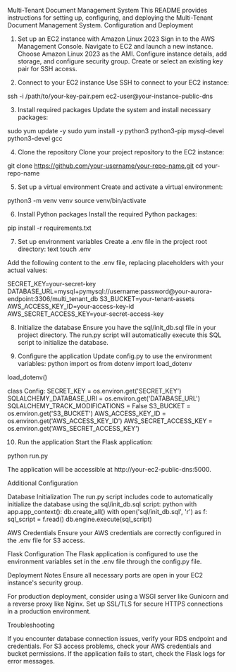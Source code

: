 Multi-Tenant Document Management System
This README provides instructions for setting up, configuring, and deploying the Multi-Tenant Document Management System.
Configuration and Deployment

1. Set up an EC2 instance with Amazon Linux 2023
Sign in to the AWS Management Console.
Navigate to EC2 and launch a new instance.
Choose Amazon Linux 2023 as the AMI.
Configure instance details, add storage, and configure security group.
Create or select an existing key pair for SSH access.

2. Connect to your EC2 instance
Use SSH to connect to your EC2 instance:

ssh -i /path/to/your-key-pair.pem ec2-user@your-instance-public-dns

3. Install required packages
Update the system and install necessary packages:

sudo yum update -y
sudo yum install -y python3 python3-pip mysql-devel python3-devel gcc

4. Clone the repository
Clone your project repository to the EC2 instance:

git clone https://github.com/your-username/your-repo-name.git
cd your-repo-name

5. Set up a virtual environment
Create and activate a virtual environment:

python3 -m venv venv
source venv/bin/activate

6. Install Python packages
Install the required Python packages:

pip install -r requirements.txt

7. Set up environment variables
Create a .env file in the project root directory:
text
touch .env

Add the following content to the .env file, replacing placeholders with your actual values:

SECRET_KEY=your-secret-key
DATABASE_URL=mysql+pymysql://username:password@your-aurora-endpoint:3306/multi_tenant_db
S3_BUCKET=your-tenant-assets
AWS_ACCESS_KEY_ID=your-access-key-id
AWS_SECRET_ACCESS_KEY=your-secret-access-key

8. Initialize the database
Ensure you have the sql/init_db.sql file in your project directory. The run.py script will automatically execute this SQL script to initialize the database.

9. Configure the application
Update config.py to use the environment variables:
python
import os
from dotenv import load_dotenv

load_dotenv()

class Config:
    SECRET_KEY = os.environ.get('SECRET_KEY')
    SQLALCHEMY_DATABASE_URI = os.environ.get('DATABASE_URL')
    SQLALCHEMY_TRACK_MODIFICATIONS = False
    S3_BUCKET = os.environ.get('S3_BUCKET')
    AWS_ACCESS_KEY_ID = os.environ.get('AWS_ACCESS_KEY_ID')
    AWS_SECRET_ACCESS_KEY = os.environ.get('AWS_SECRET_ACCESS_KEY')

10. Run the application
Start the Flask application:

python run.py

The application will be accessible at http://your-ec2-public-dns:5000.

Additional Configuration

Database Initialization
The run.py script includes code to automatically initialize the database using the sql/init_db.sql script:
python
with app.app_context():
    db.create_all()
    with open('sql/init_db.sql', 'r') as f:
        sql_script = f.read()
    db.engine.execute(sql_script)

AWS Credentials
Ensure your AWS credentials are correctly configured in the .env file for S3 access.

Flask Configuration
The Flask application is configured to use the environment variables set in the .env file through the config.py file.

Deployment Notes
Ensure all necessary ports are open in your EC2 instance's security group.

For production deployment, consider using a WSGI server like Gunicorn and a reverse proxy like Nginx.
Set up SSL/TLS for secure HTTPS connections in a production environment.

Troubleshooting

If you encounter database connection issues, verify your RDS endpoint and credentials.
For S3 access problems, check your AWS credentials and bucket permissions.
If the application fails to start, check the Flask logs for error messages.
